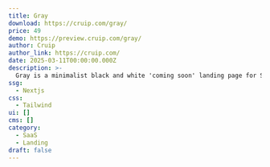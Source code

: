 ```yaml
---
title: Gray
download: https://cruip.com/gray/
price: 49
demo: https://preview.cruip.com/gray/
author: Cruip
author_link: https://cruip.com/
date: 2025-03-11T00:00:00.000Z
description: >-
  Gray is a minimalist black and white 'coming soon' landing page for SaaS and tech, featuring illustrations and animations. It offers a main landing page plus login, signup, and password recovery interfaces.
ssg:
  - Nextjs
css:
  - Tailwind
ui: []
cms: []
category:
  - SaaS
  - Landing
draft: false
---
```


